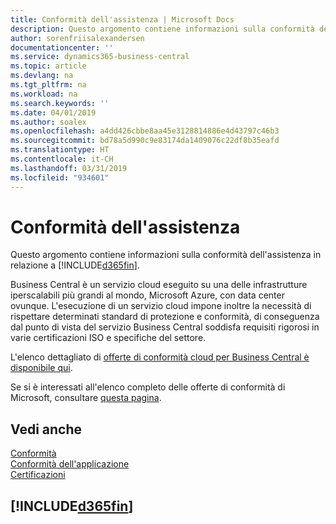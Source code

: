 ```yaml
---
title: Conformità dell'assistenza | Microsoft Docs
description: Questo argomento contiene informazioni sulla conformità dell'assistenza in relazione a Business Central.
author: sorenfriisalexandersen
documentationcenter: ''
ms.service: dynamics365-business-central
ms.topic: article
ms.devlang: na
ms.tgt_pltfrm: na
ms.workload: na
ms.search.keywords: ''
ms.date: 04/01/2019
ms.author: soalex
ms.openlocfilehash: a4dd426cbbe8aa45e3128814886e4d43797c46b3
ms.sourcegitcommit: bd78a5d990c9e83174da1409076c22df8b35eafd
ms.translationtype: HT
ms.contentlocale: it-CH
ms.lasthandoff: 03/31/2019
ms.locfileid: "934601"
---
```

# <a name="service-compliance"></a>Conformità dell'assistenza
Questo argomento contiene informazioni sulla conformità dell'assistenza in relazione a [!INCLUDE[d365fin](../includes/d365fin_md.md)].  

Business Central è un servizio cloud eseguito su una delle infrastrutture iperscalabili più grandi al mondo, Microsoft Azure, con data center ovunque. L'esecuzione di un servizio cloud impone inoltre la necessità di rispettare determinati standard di protezione e conformità, di conseguenza dal punto di vista del servizio Business Central soddisfa requisiti rigorosi in varie certificazioni ISO e specifiche del settore.

L'elenco dettagliato di [offerte di conformità cloud per Business Central è disponibile qui](https://aka.ms/d365-compliance-list).

Se si è interessati all'elenco completo delle offerte di conformità di Microsoft, consultare [questa pagina](https://www.microsoft.com/en-us/trustcenter/compliance/complianceofferings).

## <a name="see-also"></a>Vedi anche  
[Conformità](compliance-overview.md)  
[Conformità dell'applicazione](compliance-application-compliance.md)  
[Certificazioni](compliance-certifications.md)  

 ## [!INCLUDE[d365fin](../includes/free_trial_md.md)]  
 
